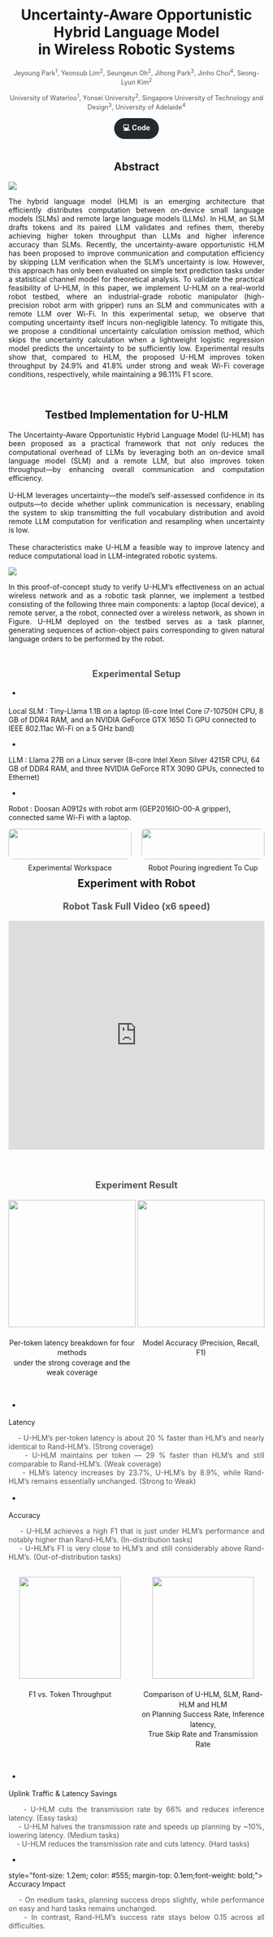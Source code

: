 <h1 style="text-align: center;">Uncertainty-Aware Opportunistic Hybrid Language Model <br> in Wireless Robotic Systems</h1>

<p align="center" style="font-size: 0.9em; color: #555; margin-top: 0.2em;">
  Jeyoung Park<sup>1</sup>, Yeonsub Lim<sup>2</sup>, Seungeun Oh<sup>2</sup>,
  Jihong Park<sup>3</sup>, Jinho Choi<sup>4</sup>, Seong-Lyun Kim<sup>2</sup>
</p>

<p align="center" style="font-size: 0.9em; color: #555; margin-top: 0.2em;">
  University of Waterloo<sup>1</sup>, Yonsei University<sup>2</sup>, Singapore University of Technology and Design<sup>3</sup>, University of Adelaide<sup>4</sup>
</p>
<p align="center" style="margin: 1em 0;">
  <a href="https://github.com/jeyoung78/Robot-Barista"
     style="
       display: inline-block;
       padding: 0.6em 1.2em;
       background-color: #24292e;
       color: #fff;
       border-radius: 9999px;
       text-decoration: none;
       font-weight: bold;
     ">
    💻 Code
  </a>
</p>
<h2 style="text-align: center; font-size: 1.5em; margin-top: 2em;">
Abstract
</h2>

<img src="Robot_str.png" 
    style="
    display: block;
    margin-top: 0em;
    margin-bottom: 0em;
    max-width: 100%;
    height: auto;
  "
/>

<div align="justify" style="max-width: 900px; margin: 0 auto;">
  The hybrid language model (HLM) is an emerging architecture that efficiently distributes computation between on-device small language models (SLMs) and remote large language models (LLMs). In HLM, an SLM drafts tokens and its paired LLM validates and refines them, thereby achieving higher token throughput than LLMs and higher inference accuracy than SLMs. Recently, the uncertainty-aware opportunistic HLM has been proposed to improve communication and computation efficiency by skipping LLM verification when the SLM’s uncertainty is low. However, this approach has only been evaluated on simple text prediction tasks under a statistical channel model for theoretical analysis. To validate the practical feasibility of U-HLM, in this paper, we implement U-HLM on a real-world robot testbed, where an industrial-grade robotic manipulator (high-precision robot arm with gripper) runs an SLM and communicates with a remote LLM over Wi-Fi. In this experimental setup, we observe that computing uncertainty itself incurs non-negligible latency. To mitigate this, we propose a conditional uncertainty calculation omission method, which skips the uncertainty calculation when a lightweight logistic regression model predicts the uncertainty to be sufficiently low. Experimental results show that, compared to HLM, the proposed U-HLM improves token throughput by 24.9% and 41.8% under strong and weak Wi-Fi coverage conditions, respectively, while maintaining a 98.11% F1 score. <br><br>
</div>

<h2 style="text-align: center; font-size: 1.5em; margin-top: 2em;">
Testbed Implementation for U-HLM
</h2>

<div align="justify" style="max-width: 900px; margin: 0 auto;">
The Uncertainty-Aware Opportunistic Hybrid Language Model (U-HLM) has been proposed as a practical framework that not only reduces the computational overhead of LLMs by leveraging both an on-device small language model (SLM) and a remote LLM, but also improves token throughput—by enhancing overall communication and computation efficiency.
<br><br>
U-HLM leverages uncertainty—the model’s self-assessed confidence in its outputs—to decide whether uplink communication is necessary, enabling the system to skip transmitting the full vocabulary distribution and avoid remote LLM computation for verification and resampling when uncertainty is low.
<br><br>
These characteristics make U-HLM a feasible way to improve latency and reduce computational load in LLM-integrated robotic systems.
</div>

<img src="Robot_env.png" 
    style="
    display: block;
    margin-top: 0em;
    margin-bottom: 0em;
    max-width: 100%;
    height: auto;
  "
/>

<div align="justify" style="max-width: 900px; margin: 0 auto;">
In this proof-of-concept study to verify U-HLM’s effectiveness on an actual wireless network and as a robotic task planner, we implement a testbed consisting of the following three main components: a laptop (local device), a remote server, a the robot, connected over a wireless network, as shown in Figure. U-HLM deployed on the testbed serves as a task planner, generating sequences of action-object pairs corresponding to given natural language orders to be performed by the robot.
</div>


<p align="center"
   style="font-size: 1.3em; color: #555; margin-top: 1.5em; font-weight: bold;">
  <br> Experimental Setup
</p>

+ <div align="justify" style="font-size: 1.1em;max-width: 900px; margin: 0 auto;">
Local SLM : Tiny-Llama 1.1B on a laptop (6-core Intel Core i7-10750H CPU, 8 GB of DDR4 RAM, and an NVIDIA GeForce GTX 1650 Ti GPU connected to IEEE 802.11ac Wi-Fi on a 5 GHz band)
+ <div align="justify" style="font-size: 1.1em;max-width: 900px; margin: 0 auto;">
LLM : Llama 27B on a Linux server (8-core Intel Xeon Silver 4215R CPU, 64 GB of DDR4 RAM, and three NVIDIA GeForce RTX 3090 GPUs, connected to Ethernet)
+ <div align="justify" style="font-size: 1.1em;max-width: 900px; margin: 0 auto;">
Robot : Doosan A0912s with robot arm (GEP2016IO-00-A gripper), connected same Wi-Fi with a laptop.<br>

<div style="
  display: flex;
  justify-content: space-between;
  flex-wrap: wrap;
  max-width: 800px;
  margin: 0 auto;
">

  <!-- 왼쪽 블록 -->
  <div style="flex: 0 0 48%; text-align: center; margin-bottom: 1em;">
    <img
      src="robot1.jpg"
      style="width: 100%; border-radius: 8px;"
    />
    <p style="margin-top: 0.5em; font-size: 1em; line-height: 1.4;">
      Experimental Workspace
    </p>
  </div>

  <!-- 오른쪽 블록 -->
  <div style="flex: 0 0 48%; text-align: center; margin-bottom: 1em;">
    <img
      src="robot2.jpg"
      style="width: 100%; border-radius: 8px;"
    />
    <p style="margin-top: 0.5em; font-size: 1em; line-height: 1.4;">
Robot Pouring ingredient To Cup
    </p>
  </div>

</div>



<h3 style="text-align: center; font-size: 1.5em; margin-top: 1em;">
Experiment with Robot
</h3>

<p align="center"
   style="font-size: 1.3em; color: #555; margin-top: 0.1em;font-weight: bold;">
Robot Task Full Video (x6 speed)
</p>

<p align="center">
  <iframe
    width="800" height="450"
    src="https://www.youtube.com/embed/Yp4QAQ76CIc"
    frameborder="0"
    allowfullscreen
    style="max-width:100%;"
  ></iframe>
</p>

<p align="center"
   style="font-size: 1.3em; color: #555; margin-top: 0.1em; font-weight: bold;">
  <br><br> 
  Experiment Result
</p>

<div style="
  display: flex;
  justify-content: space-between;
  flex-wrap: wrap;
  max-width: 800px;
  margin: 0 auto;
">

  <!-- 왼쪽 블록 -->
  <div style="flex: 0 0 48%; text-align: center; margin-bottom: 1em;">
    <img
      src="figure1.png"
        style="
    display: block;        /* 블록 레벨로 만들어서 margin:auto가 먹히도록 */
    height: 250px;         /* 원하는 고정 높이(px) */
    width: auto;           /* 비율을 유지하면서 너비 자동 계산 */
    margin: 0 auto;        /* 좌우 중앙 정렬 */
  "
    />
    <p style="margin-top: 1.5em; font-size: 1em; line-height: 1.4;">
      Per-token latency breakdown for four methods 
      <br> under the strong coverage and the weak coverage
    </p>
  </div>

  <!-- 오른쪽 블록 -->
  <div style="flex: 0 0 48%; text-align: center; margin-bottom: 1em;">
    <img
      src="table1.png"
        style="
    display: block;        /* 블록 레벨로 만들어서 margin:auto가 먹히도록 */
    height: 250px;         /* 원하는 고정 높이(px) */
    width: auto;           /* 비율을 유지하면서 너비 자동 계산 */
    margin: 0 auto;        /* 좌우 중앙 정렬 */
  "
    />
    <p style="margin-top: 1.5em; font-size: 1em; line-height: 1.4;">
Model Accuracy (Precision, Recall, F1)
    </p>
  </div>
</div>

+ <p align="left"
   style="font-size: 1.2em; color: #555; margin-top: 0.1em;font-weight: bold;">
Latency
  </p>

<p align="justify"
   style="font-size: 1em; color: #555; margin-top: 0.1em;">
    &nbsp;&nbsp;&nbsp;&nbsp;- U-HLM’s per-token latency is about 20 % faster than HLM’s and nearly identical to Rand-HLM’s. (Strong coverage)<br>
    &nbsp;&nbsp;&nbsp;&nbsp;- U-HLM maintains per token — 29 % faster than HLM’s and still comparable to Rand-HLM’s. (Weak coverage)<br>
    &nbsp;&nbsp;&nbsp;&nbsp;- HLM’s latency increases by 23.7%, U-HLM’s by 8.9%, while Rand-HLM’s remains essentially unchanged. (Strong to Weak)
  </p>

+ <p align="left"
   style="font-size: 1.2em; color: #555; margin-top: 0.1em;font-weight: bold;">
Accuracy
  </p>

<p align="justify"
   style="font-size: 1em; color: #555; margin-top: 0.1em;">
    &nbsp;&nbsp;&nbsp;&nbsp;- U-HLM achieves a high F1 that is just under HLM’s performance and notably higher than Rand-HLM’s. (In-distribution tasks)<br>
    &nbsp;&nbsp;&nbsp;&nbsp;- U-HLM’s F1 is very close to HLM’s and still considerably above Rand-HLM’s. (Out-of-distribution tasks)<br><br>
  </p>



<div style="
  display: flex;
  justify-content: space-between;
  flex-wrap: wrap;
  max-width: 800px;
  margin: 0 auto;
">

  <!-- 왼쪽 블록 -->
  <div style="flex: 0 0 48%; text-align: center; margin-bottom: 1em;">
    <img
      src="figure2.png"
        style="
    display: block;        /* 블록 레벨로 만들어서 margin:auto가 먹히도록 */
    height: 200px;         /* 원하는 고정 높이(px) */
    width: auto;           /* 비율을 유지하면서 너비 자동 계산 */
    margin: 0 auto;        /* 좌우 중앙 정렬 */
  "
    />
    <p style="margin-top: 1.5em; font-size: 1em; line-height: 1.4;">
F1 vs. Token Throughput
    </p>
  </div>

  <!-- 오른쪽 블록 -->
  <div style="flex: 0 0 48%; text-align: center; margin-bottom: 1em;">
    <img
      src="table2.png"
        style="
    display: block;        /* 블록 레벨로 만들어서 margin:auto가 먹히도록 */
    height: 200px;         /* 원하는 고정 높이(px) */
    width: auto;           /* 비율을 유지하면서 너비 자동 계산 */
    margin: 0 auto;        /* 좌우 중앙 정렬 */
  "
    />
    <p style="margin-top: 1.5em; font-size: 1em; line-height: 1.4;">
Comparison of U-HLM, SLM, Rand-HLM and HLM <br>
on Planning Success Rate, Inference latency,<br>
True Skip Rate and Transmission Rate
    </p>
  </div>
</div>

+ <p align="left"
   style="font-size: 1.2em; color: #555; margin-top: 0.1em;font-weight: bold;">
Uplink Traffic & Latency Savings
  </p>

<p align="justify"
   style="font-size: 1.0em; color: #555; margin-top: 0.1em;">
    &nbsp;&nbsp;&nbsp;&nbsp;- U-HLM cuts the transmission rate by 66% and reduces inference latency. (Easy tasks)<br>
    &nbsp;&nbsp;&nbsp;&nbsp;- U-HLM halves the transmission rate and speeds up planning by ~10%, lowering latency. (Medium tasks)<br>
    &nbsp;&nbsp;&nbsp;&nbsp;- U-HLM reduces the transmission rate and cuts latency. (Hard tasks)
  </p>

  + <p align="left"
   style="font-size: 1.2em; color: #555; margin-top: 0.1em;font-weight: bold;">
Accuracy Impact</p>

<p align="justify"
   style="font-size: 1.0em; color: #555; margin-top: 0.1em;">
    &nbsp;&nbsp;&nbsp;&nbsp;- On medium tasks, planning success drops slightly, while performance on easy and hard tasks remains unchanged.<br>
    &nbsp;&nbsp;&nbsp;&nbsp;- In contrast, Rand-HLM’s success rate stays below 0.15 across all difficulties.<br>
  </p>
